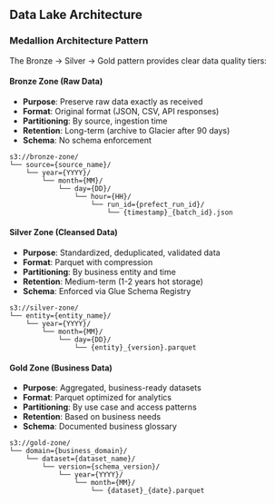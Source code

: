 ## Data Lake Architecture

### Medallion Architecture Pattern

The Bronze → Silver → Gold pattern provides clear data quality tiers:

#### Bronze Zone (Raw Data)

- **Purpose**: Preserve raw data exactly as received
- **Format**: Original format (JSON, CSV, API responses)
- **Partitioning**: By source, ingestion time
- **Retention**: Long-term (archive to Glacier after 90 days)
- **Schema**: No schema enforcement

```
s3://bronze-zone/
└── source={source_name}/
    └── year={YYYY}/
        └── month={MM}/
            └── day={DD}/
                └── hour={HH}/
                    └── run_id={prefect_run_id}/
                        └── {timestamp}_{batch_id}.json
```

#### Silver Zone (Cleansed Data)

- **Purpose**: Standardized, deduplicated, validated data
- **Format**: Parquet with compression
- **Partitioning**: By business entity and time
- **Retention**: Medium-term (1-2 years hot storage)
- **Schema**: Enforced via Glue Schema Registry

```
s3://silver-zone/
└── entity={entity_name}/
    └── year={YYYY}/
        └── month={MM}/
            └── day={DD}/
                └── {entity}_{version}.parquet
```

#### Gold Zone (Business Data)

- **Purpose**: Aggregated, business-ready datasets
- **Format**: Parquet optimized for analytics
- **Partitioning**: By use case and access patterns
- **Retention**: Based on business needs
- **Schema**: Documented business glossary

```
s3://gold-zone/
└── domain={business_domain}/
    └── dataset={dataset_name}/
        └── version={schema_version}/
            └── year={YYYY}/
                └── month={MM}/
                    └── {dataset}_{date}.parquet
```
